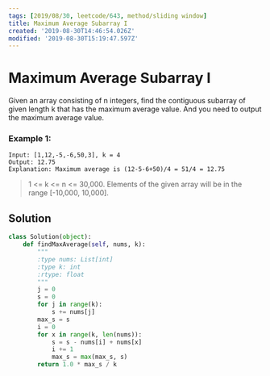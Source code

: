 ```yaml
---
tags: [2019/08/30, leetcode/643, method/sliding window]
title: Maximum Average Subarray I
created: '2019-08-30T14:46:54.026Z'
modified: '2019-08-30T15:19:47.597Z'
---
```


# Maximum Average Subarray I

Given an array consisting of n integers, find the contiguous subarray of given length k that has the maximum average value. And you need to output the maximum average value.

### Example 1:

```
Input: [1,12,-5,-6,50,3], k = 4
Output: 12.75
Explanation: Maximum average is (12-5-6+50)/4 = 51/4 = 12.75
```

> 1 <= k <= n <= 30,000.
> Elements of the given array will be in the range [-10,000, 10,000].

## Solution

```python
class Solution(object):
    def findMaxAverage(self, nums, k):
        """
        :type nums: List[int]
        :type k: int
        :rtype: float
        """
        j = 0
        s = 0
        for j in range(k):
            s += nums[j]
        max_s = s
        i = 0
        for x in range(k, len(nums)):
            s = s - nums[i] + nums[x]
            i += 1
            max_s = max(max_s, s)
        return 1.0 * max_s / k
```
